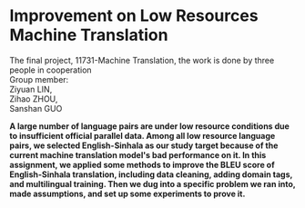 # Improvement on Low Resources Machine Translation

The final project, 11731-Machine Translation, the work is done by three people in cooperation\
Group member:\
Ziyuan LIN,\
Zihao ZHOU,\
Sanshan GUO


**A large number of language pairs are under low resource conditions due to insufficient official parallel data. Among all low resource language pairs, we selected English-Sinhala as our study target because of the current machine translation model's bad performance on it. In this assignment, we applied some methods to improve the BLEU score of English-Sinhala translation, including data cleaning, adding domain tags, and multilingual training. Then we dug into a specific problem we ran into, made assumptions, and set up some experiments to prove it.**
